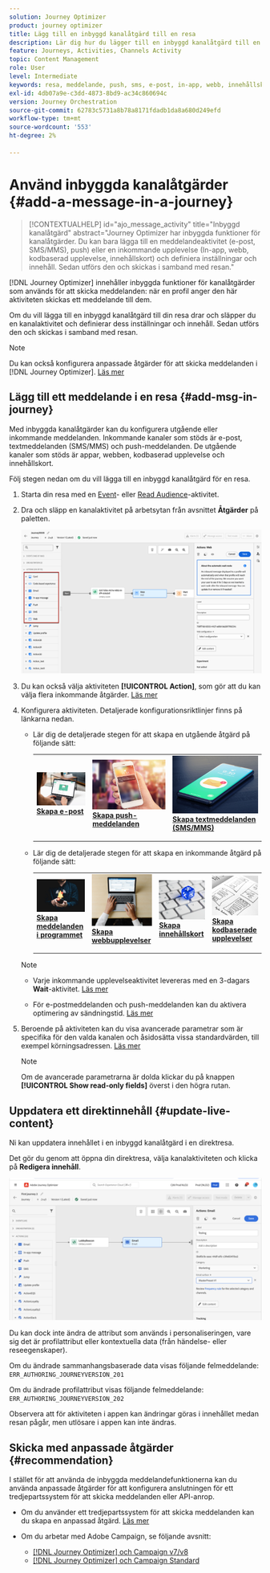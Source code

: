 ```yaml
---
solution: Journey Optimizer
product: journey optimizer
title: Lägg till en inbyggd kanalåtgärd till en resa
description: Lär dig hur du lägger till en inbyggd kanalåtgärd till en resa
feature: Journeys, Activities, Channels Activity
topic: Content Management
role: User
level: Intermediate
keywords: resa, meddelande, push, sms, e-post, in-app, webb, innehållskort, kodbaserad upplevelse
exl-id: 4db07a9e-c3dd-4873-8bd9-ac34c860694c
version: Journey Orchestration
source-git-commit: 62783c5731a8b78a8171fdadb1da8a680d249efd
workflow-type: tm+mt
source-wordcount: '553'
ht-degree: 2%

---
```


# Använd inbyggda kanalåtgärder {#add-a-message-in-a-journey}

>[!CONTEXTUALHELP]
>id="ajo_message_activity"
>title="Inbyggd kanalåtgärd"
>abstract="Journey Optimizer har inbyggda funktioner för kanalåtgärder. Du kan bara lägga till en meddelandeaktivitet (e-post, SMS/MMS), push) eller en inkommande upplevelse (In-app, webb, kodbaserad upplevelse, innehållskort) och definiera inställningar och innehåll. Sedan utförs den och skickas i samband med resan."

[!DNL Journey Optimizer] innehåller inbyggda funktioner för kanalåtgärder som används för att skicka meddelanden: när en profil anger den här aktiviteten skickas ett meddelande till dem.

Om du vill lägga till en inbyggd kanalåtgärd till din resa drar och släpper du en kanalaktivitet och definierar dess inställningar och innehåll. Sedan utförs den och skickas i samband med resan.

>[!NOTE]
>
>Du kan också konfigurera anpassade åtgärder för att skicka meddelanden i [!DNL Journey Optimizer]. [Läs mer](#recommendation)

## Lägg till ett meddelande i en resa  {#add-msg-in-journey}

Med inbyggda kanalåtgärder kan du konfigurera utgående eller inkommande meddelanden. Inkommande kanaler som stöds är e-post, textmeddelanden (SMS/MMS) och push-meddelanden. De utgående kanaler som stöds är appar, webben, kodbaserad upplevelse och innehållskort.

Följ stegen nedan om du vill lägga till en inbyggd kanalåtgärd för en resa.

1. Starta din resa med en [Event](general-events.md)- eller [Read Audience](read-audience.md)-aktivitet.

1. Dra och släpp en kanalaktivitet på arbetsytan från avsnittet **Åtgärder** på paletten.

   ![](assets/journey-web-activity.png)

1. Du kan också välja aktiviteten **[!UICONTROL Action]**, som gör att du kan välja flera inkommande åtgärder. [Läs mer](journey-action.md)

1. Konfigurera aktiviteten. Detaljerade konfigurationsriktlinjer finns på länkarna nedan.

   * Lär dig de detaljerade stegen för att skapa en utgående åtgärd på följande sätt:

     <table style="table-layout:fixed">
      <tr style="border: 0;">
      <td>
      <a href="../email/create-email.md">
      <img alt="Lead" src="../assets/do-not-localize/email.jpg">
      </a>
      <div><a href="../email/create-email.md"><strong>Skapa e-post</strong>
      </div>
      <p>
      </td>
      <td>
      <a href="../push/create-push.md">
      <img alt="Sällan" src="../assets/do-not-localize/push.jpg">
      </a>
      <div>
      <a href="../push/create-push.md"><strong>Skapa push-meddelanden<strong></a>
      </div>
      <p>
      </td>
      <td>
      <a href="../sms/create-sms.md">
      <img alt="Validering" src="../assets/do-not-localize/sms.jpg">
      </a>
      <div>
      <a href="../sms/create-sms.md"><strong>Skapa textmeddelanden (SMS/MMS)</strong></a>
      </div>
      <p>
      </td>
      </tr>
      </table>

   * Lär dig de detaljerade stegen för att skapa en inkommande åtgärd på följande sätt:

     <table style="table-layout:fixed">
      <tr style="border: 0;">
      <td>
      <a href="../in-app/create-in-app.md">
      <img alt="Lead" src="../assets/do-not-localize/in-app.jpg">
      </a>
      <div><a href="../in-app/create-in-app.md"><strong>Skapa meddelanden i programmet</strong>
      </div>
      <p>
      </td>
      <td>
      <a href="../web/create-web.md">
      <img alt="Lead" src="../assets/do-not-localize/web-create.jpg">
      </a>
      <div><a href="../web/create-web.md"><strong>Skapa webbupplevelser</strong>
      </div>
      <p>
      </td>
      <td>
      <a href="../content-card/create-content-card.md">
      <img alt="Lead" src="../assets/do-not-localize/sms-config.jpg">
      </a>
      <div><a href="../content-card/create-content-card.md"><strong>Skapa innehållskort</strong>
      </div>
      <p>
      </td>
      <td>
      <a href="../code-based/create-code-based.md">
      <img alt="Sällan" src="../assets/do-not-localize/web-design.jpg">
      </a>
      <div>
      <a href="../code-based/create-code-based.md"><strong>Skapa kodbaserade upplevelser<strong></a>
      </div>
      <p>
      </td>
      </tr>
      </table>

   >[!NOTE]
   >
   >* Varje inkommande upplevelseaktivitet levereras med en 3-dagars **Wait**-aktivitet. [Läs mer](wait-activity.md#auto-wait-node)
   >
   >* För e-postmeddelanden och push-meddelanden kan du aktivera optimering av sändningstid. [Läs mer](send-time-optimization.md)

1. Beroende på aktiviteten kan du visa avancerade parametrar som är specifika för den valda kanalen och åsidosätta vissa standardvärden, till exempel körningsadressen. [Läs mer](about-journey-activities.md#advanced-parameters)

   >[!NOTE]
   >
   >Om de avancerade parametrarna är dolda klickar du på knappen **[!UICONTROL Show read-only fields]** överst i den högra rutan.

## Uppdatera ett direktinnehåll {#update-live-content}

Ni kan uppdatera innehållet i en inbyggd kanalåtgärd i en direktresa.

Det gör du genom att öppna din direktresa, välja kanalaktiviteten och klicka på **Redigera innehåll**.

![](assets/add-a-message2.png)

Du kan dock inte ändra de attribut som används i personaliseringen, vare sig det är profilattribut eller kontextuella data (från händelse- eller reseegenskaper).

Om du ändrade sammanhangsbaserade data visas följande felmeddelande: `ERR_AUTHORING_JOURNEYVERSION_201`

Om du ändrade profilattribut visas följande felmeddelande: `ERR_AUTHORING_JOURNEYVERSION_202`

Observera att för aktiviteten i appen kan ändringar göras i innehållet medan resan pågår, men utlösare i appen kan inte ändras.

## Skicka med anpassade åtgärder {#recommendation}

I stället för att använda de inbyggda meddelandefunktionerna kan du använda anpassade åtgärder för att konfigurera anslutningen för ett tredjepartssystem för att skicka meddelanden eller API-anrop.

* Om du använder ett tredjepartssystem för att skicka meddelanden kan du skapa en anpassad åtgärd. [Läs mer](../action/action.md)

* Om du arbetar med Adobe Campaign, se följande avsnitt:

   * [[!DNL Journey Optimizer] och Campaign v7/v8](../action/acc-action.md)
   * [[!DNL Journey Optimizer] och Campaign Standard](../action/acs-action.md)
